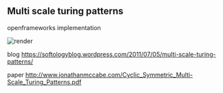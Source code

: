 ## Multi scale turing patterns

openframeworks implementation

![render](demo.gif)

blog
https://softologyblog.wordpress.com/2011/07/05/multi-scale-turing-patterns/

paper
http://www.jonathanmccabe.com/Cyclic_Symmetric_Multi-Scale_Turing_Patterns.pdf